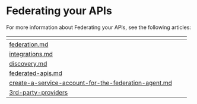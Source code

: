 # Federating your APIs

For more information about Federating your APIs, see the following articles:&#x20;



<table data-view="cards"><thead><tr><th data-type="content-ref"></th><th></th><th></th></tr></thead><tbody><tr><td><a href="federation.md">federation.md</a></td><td></td><td></td></tr><tr><td><a href="integrations.md">integrations.md</a></td><td></td><td></td></tr><tr><td><a href="discovery.md">discovery.md</a></td><td></td><td></td></tr><tr><td><a href="federated-apis.md">federated-apis.md</a></td><td></td><td></td></tr><tr><td><a href="create-a-service-account-for-the-federation-agent.md">create-a-service-account-for-the-federation-agent.md</a></td><td></td><td></td></tr><tr><td><a href="3rd-party-providers/">3rd-party-providers</a></td><td></td><td></td></tr></tbody></table>
